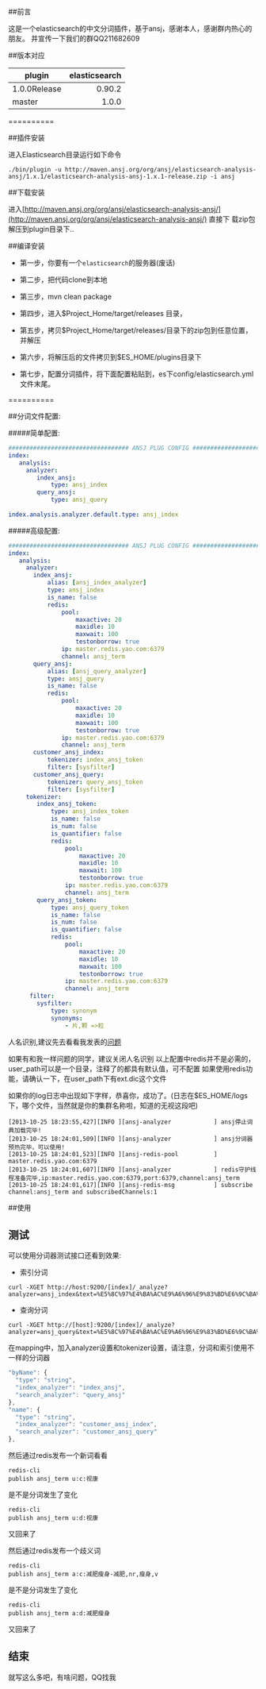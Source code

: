 ##前言

这是一个elasticsearch的中文分词插件，基于ansj，感谢本人，感谢群内热心的朋友。
并宣传一下我们的群QQ211682609

##版本对应

| plugin        |     elasticsearch|
| --------      |       -----:  | 
| 1.0.0Release  |     0.90.2    |
| master        |     1.0.0     |


==========

##插件安装

进入Elasticsearch目录运行如下命令 

````
./bin/plugin -u http://maven.ansj.org/org/ansj/elasticsearch-analysis-ansj/1.x.1/elasticsearch-analysis-ansj-1.x.1-release.zip -i ansj
````

##下载安装

进入[http://maven.ansj.org/org/ansj/elasticsearch-analysis-ansj/](http://maven.ansj.org/org/ansj/elasticsearch-analysis-ansj/) 直接下 载zip包解压到plugin目录下..


##编译安装

* 第一步，你要有一个`elasticsearch`的服务器(废话)

* 第二步，把代码clone到本地

* 第三步，mvn clean package

* 第四步，进入$Project_Home/target/releases 目录，

* 第五步，拷贝$Project_Home/target/releases/目录下的zip包到任意位置，并解压

* 第六步，将解压后的文件拷贝到$ES_HOME/plugins目录下

* 第七步，配置分词插件，将下面配置粘贴到，es下config/elasticsearch.yml 文件末尾。



==========

##分词文件配置:


#####简单配置:

```yaml
################################## ANSJ PLUG CONFIG ################################
index:
   analysis:
     analyzer:
     	index_ansj:
     		type: ansj_index
     	query_ansj:
     		type: ansj_query
     		
index.analysis.analyzer.default.type: ansj_index
```


#####高级配置:
```yaml
################################## ANSJ PLUG CONFIG ################################
index:
   analysis:
     analyzer:
       index_ansj:
           alias: [ansj_index_analyzer]
           type: ansj_index
           is_name: false
           redis:
               pool:
                   maxactive: 20
                   maxidle: 10
                   maxwait: 100
                   testonborrow: true
               ip: master.redis.yao.com:6379
               channel: ansj_term
       query_ansj:
           alias: [ansj_query_analyzer]
           type: ansj_query
           is_name: false
           redis:
               pool:
                   maxactive: 20
                   maxidle: 10
                   maxwait: 100
                   testonborrow: true
               ip: master.redis.yao.com:6379
               channel: ansj_term
       customer_ansj_index:
           tokenizer: index_ansj_token
           filter: [sysfilter]
       customer_ansj_query:
           tokenizer: query_ansj_token
           filter: [sysfilter]
     tokenizer:
        index_ansj_token:
            type: ansj_index_token
            is_name: false
            is_num: false
            is_quantifier: false
            redis:
                pool:
                    maxactive: 20
                    maxidle: 10
                    maxwait: 100
                    testonborrow: true
                ip: master.redis.yao.com:6379
                channel: ansj_term
        query_ansj_token:
            type: ansj_query_token
            is_name: false
            is_num: false
            is_quantifier: false
            redis:
                pool:
                    maxactive: 20
                    maxidle: 10
                    maxwait: 100
                    testonborrow: true
                ip: master.redis.yao.com:6379
                channel: ansj_term
      filter:
        sysfilter:
            type: synonym
            synonyms:
                - 片,颗 =>粒
```

人名识别,建议先去看看我发表的[问题](http://es-bbs.medcl.net/discussion/514/onni%E9%98%BF%E9%94%AEm%E5%A4%A7%E5%BF%AB%E6%9D%A5%E7%9C%8B%E7%9C%8B%E5%90%A7%E5%85%B3%E4%BA%8Equery_string%E5%A6%82%E4%BD%95%E5%B0%86query%E5%8F%82%E6%95%B0%E5%81%9A%E4%B8%BA%E4%B8%80%E4%B8%AA%E6%95%B4%E4%BD%93%E5%BC%95%E5%8F%91%E7%9A%84%E8%A1%80%E6%A1%88%E6%8D%AE%E8%AF%B4%E6%A0%87%E9%A2%98%E8%A6%81%E9%86%92%E7%9B%AE)

如果有和我一样问题的同学，建议关闭人名识别
以上配置中redis并不是必需的，user_path可以是一个目录，注释了的都具有默认值，可不配置
如果使用redis功能，请确认一下，在user_path下有ext.dic这个文件

如果你的log日志中出现如下字样，恭喜你，成功了。(日志在$ES_HOME/logs下，哪个文件，当然就是你的集群名称啦，知道的无视这段吧)


```
[2013-10-25 18:23:55,427][INFO ][ansj-analyzer            ] ansj停止词典加载完毕!
[2013-10-25 18:24:01,509][INFO ][ansj-analyzer            ] ansj分词器预热完毕，可以使用!
[2013-10-25 18:24:01,523][INFO ][ansj-redis-pool          ] master.redis.yao.com:6379
[2013-10-25 18:24:01,607][INFO ][ansj-analyzer            ] redis守护线程准备完毕,ip:master.redis.yao.com:6379,port:6379,channel:ansj_term
[2013-10-25 18:24:01,617][INFO ][ansj-redis-msg           ] subscribe channel:ansj_term and subscribedChannels:1
```

##使用

## 测试
可以使用分词器测试接口还看到效果:

* 索引分词

```
curl -XGET http://host:9200/[index]/_analyze?analyzer=ansj_index&text=%E5%8C%97%E4%BA%AC%E9%A6%96%E9%83%BD%E6%9C%BA%E5%9C%BA%E5%8D%97%E8%B7%AF
```

* 查询分词
 
````
curl -XGET http://[host]:9200/[index]/_analyze?analyzer=ansj_query&text=%E5%8C%97%E4%BA%AC%E9%A6%96%E9%83%BD%E6%9C%BA%E5%9C%BA%E5%8D%97%E8%B7%AF
`````


在mapping中，加入analyzer设置和tokenizer设置，请注意，分词和索引使用不一样的分词器

```javascript
"byName": {
  "type": "string",
  "index_analyzer": "index_ansj",
  "search_analyzer": "query_ansj"
},
"name": {
  "type": "string",
  "index_analyzer": "customer_ansj_index",
  "search_analyzer": "customer_ansj_query"
},
```

然后通过redis发布一个新词看看

```
redis-cli
publish ansj_term u:c:视康

```

是不是分词发生了变化

```
redis-cli
publish ansj_term u:d:视康
```

又回来了

然后通过redis发布一个歧义词

```
redis-cli
publish ansj_term a:c:减肥瘦身-减肥,nr,瘦身,v
```

是不是分词发生了变化

```
redis-cli
publish ansj_term a:d:减肥瘦身
```

又回来了


## 结束
就写这么多吧，有啥问题，QQ找我 
